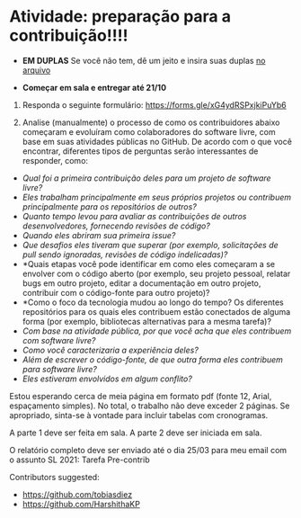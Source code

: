 # Atividade: preparação para a contribuição!!!!

* **EM DUPLAS** Se você não tem, dê um jeito e insira suas duplas [no arquivo](../groups.md)

* **Começar em sala e entregar até 21/10** 

1. Responda o seguinte formulário: https://forms.gle/xG4ydRSPxjkiPuYb6


2. Analise (manualmente) o processo de como os contribuidores abaixo começaram e evoluíram como colaboradores do software livre,
com base em suas atividades públicas no GitHub. De acordo com o que você encontrar, diferentes tipos de perguntas serão interessantes de responder, como:
* *Qual foi a primeira contribuição deles para um projeto de software livre?*
* *Eles trabalham principalmente em seus próprios projetos ou contribuem principalmente para os repositórios de outros?*
* *Quanto tempo levou para avaliar as contribuições de outros desenvolvedores, fornecendo revisões de código?* 
* *Quando eles abriram sua primeira issue?* 
* *Que desafios eles tiveram que superar (por exemplo, solicitações de pull sendo ignoradas, revisões de código indelicadas)?* 
* *Quais etapas você pode identificar em como eles começaram a se envolver com o código aberto (por exemplo, seu projeto pessoal, relatar bugs em outro projeto, editar a documentação em outro projeto, contribuir com o código-fonte para outro projeto)? 
* *Como o foco da tecnologia mudou ao longo do tempo? Os diferentes repositórios para os quais eles contribuem estão conectados de alguma forma (por exemplo, bibliotecas alternativas para a mesma tarefa)? 
* *Com base na atividade pública, por que você acha que eles contribuem com software livre?* 
* *Como você caracterizaria a experiência deles?*
* *Além de escrever o código-fonte, de que outra forma eles contribuem para software livre?*
* *Eles estiveram envolvidos em algum conflito?*


Estou esperando cerca de meia página em formato pdf (fonte 12, Arial, espaçamento simples). 
No total, o trabalho não deve exceder 2 páginas. Se apropriado, sinta-se à vontade para incluir tabelas com cronogramas.

A parte 1 deve ser feita em sala. A parte 2 deve ser iniciada em sala.

O relatório completo deve ser enviado até o dia 25/03 para meu email com o assunto SL 2021: Tarefa Pre-contrib

Contributors suggested:
* https://github.com/tobiasdiez
* https://github.com/HarshithaKP
